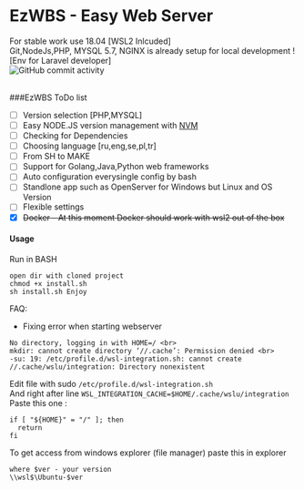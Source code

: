 # EzWBS - Easy Web Server
For stable work use 18.04 [WSL2 Inlcuded]
<br>
Git,NodeJs,PHP, MYSQL 5.7, NGINX is already setup for local development ! [Env for Laravel developer]
<br>
![GitHub commit activity](https://img.shields.io/github/commit-activity/y/idevmans/EzWBS)

<br>
###EzWBS ToDo list

- [ ] Version selection [PHP,MYSQL]
- [ ] Easy NODE.JS version management with [NVM](https://github.com/nvm-sh/nvm)
- [ ] Checking for Dependencies
- [ ] Choosing language [ru,eng,se,pl,tr]
- [ ] From SH to MAKE
- [ ] Support for Golang,Java,Python web frameworks
- [ ] Auto configuration everysingle config by bash
- [ ] Standlone app such as OpenServer for Windows but Linux and OS Version
- [ ] Flexible settings
- [x] <s>Docker - At this moment Docker should work with wsl2 out of the box</s>

#### Usage
Run in BASH
<br>
```git clone https://github.com/idevmans/EzWBS.git
open dir with cloned project
chmod +x install.sh
sh install.sh Enjoy
```

FAQ:
- Fixing error when starting webserver <br>
```
No directory, logging in with HOME=/ <br>
mkdir: cannot create directory ‘//.cache’: Permission denied <br>
-su: 19: /etc/profile.d/wsl-integration.sh: cannot create //.cache/wslu/integration: Directory nonexistent
```

Edit file with sudo `/etc/profile.d/wsl-integration.sh` <br>
And right after line `WSL_INTEGRATION_CACHE=$HOME/.cache/wslu/integration`<br>
Paste this one :<br>
```
if [ "${HOME}" = "/" ]; then
  return
fi
```
To get access from windows explorer (file manager) paste this in explorer <br>
```
where $ver - your version
\\wsl$\Ubuntu-$ver
```
